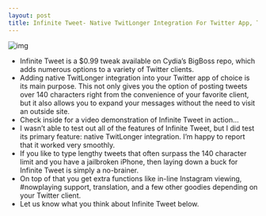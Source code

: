 ```yaml
---
layout: post
title: Infinite Tweet- Native TwitLonger Integration For Twitter App, TweetBot, and Echofon
---
```

![img](http://media.idownloadblog.com/wp-content/uploads/2011/11/Infinite-Tweet.jpg)
* Infinite Tweet is a $0.99 tweak available on Cydia’s BigBoss repo, which adds numerous options to a variety of Twitter clients.
* Adding native TwitLonger integration into your Twitter app of choice is its main purpose. This not only gives you the option of posting tweets over 140 characters right from the convenience of your favorite client, but it also allows you to expand your messages without the need to visit an outside site.
* Check inside for a video demonstration of Infinite Tweet in action…
* I wasn’t able to test out all of the features of Infinite Tweet, but I did test its primary feature: native TwitLonger integration. I’m happy to report that it worked very smoothly.
* If you like to type lengthy tweets that often surpass the 140 character limit and you have a jailbroken iPhone, then laying down a buck for Infinite Tweet is simply a no-brainer.
* On top of that you get extra functions like in-line Instagram viewing, #nowplaying support, translation, and a few other goodies depending on your Twitter client.
* Let us know what you think about Infinite Tweet below.

